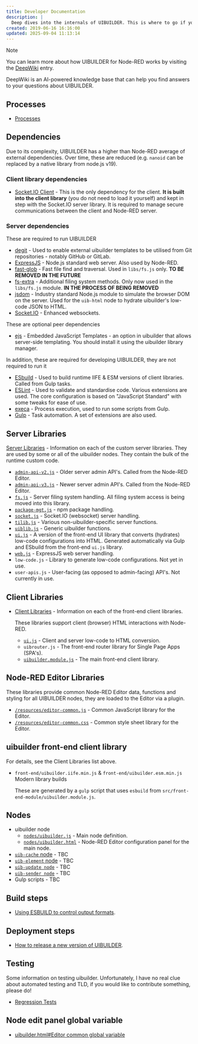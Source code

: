 ```yaml
---
title: Developer Documentation
description: |
  Deep dives into the internals of UIBUILDER. This is where to go if you need to understand how things work. These documents may lag behind the actual code however, so it is always worth also referencing the current codebase.
created: 2019-06-16 16:16:00
updated: 2025-09-04 11:13:14
---
```


> [!NOTE]
> You can learn more about how UIBUILDER for Node-RED works by visiting the [DeepWiki](https://deepwiki.com/TotallyInformation/node-red-contrib-uibuilder) entry.
>
> DeepWiki is an AI-powered knowledge base that can help you find answers to your questions about UIBUILDER.

## Processes

* [Processes](processes/README.md)

## Dependencies

Due to its complexity, UIBUILDER has a higher than Node-RED average of external dependencies. Over time, these are reduced (e.g. `nanoid` can be replaced by a native library from node.js v19).

### Client library dependencies

* [Socket.IO Client](https://www.npmjs.com/package/socket.io-client) - This is the only dependency for the client. **It is built into the client library** (you do not need to load it yourself) and kept in step with the Socket.IO server library. It is required to manage secure communications between the client and Node-RED server.

### Server dependencies

These are required to run UIBUILDER

* [degit](https://www.npmjs.com/package/degit) - Used to enable external uibuilder templates to be utilised from Git repositories - notably GitHub or GitLab.
* [ExpressJS](https://www.npmjs.com/package/express) - Node.js standard web server. Also used by Node-RED.
* [fast-glob](https://www.npmjs.com/package/fast-glob) - Fast file find and traversal. Used in `libs/fs.js` only. **TO BE REMOVED IN THE FUTURE**
* [fs-extra](https://www.npmjs.com/package/fs-extra) - Additional filing system methods. Only now used in the `libs/fs.js` module. **IN THE PROCESS OF BEING REMOVED**
* [jsdom](https://www.npmjs.com/package/jsdom) - Industry standard Node.js module to simulate the browser DOM on the server. Used for the `uib-html` node to hydrate uibuilder's low-code JSON to HTML.
* [Socket.IO](https://www.npmjs.com/package/socket.io) - Enhanced websockets.

These are optional peer dependencies

* [ejs](https://www.npmjs.com/package/ejs) - Embedded JavaScript Templates - an option in uibuilder that allows server-side templating. You should install it using the uibuilder library manager.

In addition, these are required for developing UIBUILDER, they are not required to run it

* [ESbuild]() - Used to build runtime IIFE & ESM versions of client libraries. Called from Gulp tasks.
* [ESLint]() - Used to validate and standardise code. Various extensions are used. The core configuration is based on "JavaScript Standard" with some tweaks for ease of use.
* [execa](https://www.npmjs.com/package/execa) - Process execution, used to run some scripts from Gulp.
* [Gulp]() - Task automation. A set of extensions are also used.


## Server Libraries

[Server Libraries](dev/server-libs/README.md) - Information on each of the custom server libraries. They are used by some or all of the uibuilder nodes. They contain the bulk of the runtime custom code.

* [`admin-api-v2.js`](dev/server-libs/admin-api-v2) - Older server admin API's. Called from the Node-RED Editor.
* [`admin-api-v3.js`](dev/server-libs/admin-api-v3) - Newer server admin API's. Called from the Node-RED Editor.
* [`fs.js`](dev/server-libs/fs) - Server filing system handling. All filing system access is being moved into this library.
* [`package-mgt.js`](dev/server-libs/package-mgt) - npm package handling.
* [`socket.js`](dev/server-libs/socket) - Socket.IO (websocket) server handling.
* [`tilib.js`](dev/server-libs/tilib) - Various non-uibuilder-specific server functions.
* [`uiblib.js`](dev/server-libs/uiblib) - Generic uibuilder functions.
* [`ui.js`](dev/client-libs/ui) - A version of the front-end UI library that converts (hydrates) low-code configurations into HTML. Generated automatically via Gulp and ESbuild from the front-end `ui.js` library.
* [`web.js`](dev/server-libs/web) - ExpressJS web server handling.
* `low-code.js` - Library to generate low-code configurations. Not yet in use.
* `user-apis.js` - User-facing (as opposed to admin-facing) API's. Not currently in use.

## Client Libraries

* [Client Libraries](dev/client-libs/README.md) - Information on each of the front-end client libraries.

  These libraries support client (browser) HTML interactions with Node-RED.

  * [`ui.js`](dev/client-libs/ui) - Client and server low-code to HTML conversion.
  * `uibrouter.js` - The front-end router library for Single Page Apps (SPA's).
  * [`uibuilder.module.js`](dev/client-libs/uibuilder-module) - The main front-end client library.

## Node-RED Editor Libraries

These libraries provide common Node-RED Editor data, functions and styling for all UIBUILDER nodes, they are loaded to the Editor via a plugin.

* [`/resources/editor-common.js`](dev/editor-libs/editor-common) - Common JavaScript library for the Editor.
* [`/resources/editor-common.css`](dev/editor-libs/editor-common-css) - Common style sheet library for the Editor.

## uibuilder front-end client library

  For details, see the Client Libraries list above.

  * `front-end/uibuilder.iife.min.js` & `front-end/uibuilder.esm.min.js` Modern library builds
  
    These are generated by a `gulp` script that uses `esbuild` from `src/front-end-module/uibuilder.module.js`.

## Nodes

* uibuilder node
  * [`nodes/uibuilder.js`](dev/uibuilder-js.md) - Main node definition.
  * [`nodes/uibuilder.html`](dev/uibuilder-html.md) - Node-RED Editor configuration panel for the main node.
* [`uib-cache` node](nodes/uib-cache) - TBC
* [`uib-element` node](nodes/uib-element) - TBC
* [`uib-update node`](nodes/uib-update) - TBC
* [`uib-sender node`](nodes/uib-sender) - TBC
* Gulp scripts - TBC

## Build steps

* [Using ESBUILD to control output formats](dev/build-steps.md).

## Deployment steps

* [How to release a new version of UIBUILDER](dev/release-steps.md).

## Testing

Some information on testing uibuilder. Unfortunately, I have no real clue about automated testing and TLD, if you would like to contribute something, please do!

* [Regression Tests](dev/regression-tests.md)

## Node edit panel global variable

* [uibuilder.html#Editor common global variable](dev/uibuilder-html#editor-common-global-variable)
